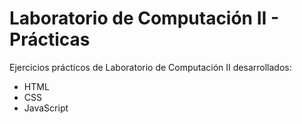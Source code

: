 # Laboratorio de Computación II - Prácticas
Ejercicios prácticos de Laboratorio de Computación II desarrollados:
 * HTML
 * CSS
 * JavaScript
